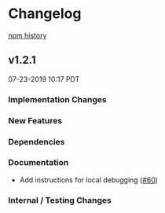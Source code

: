 # Changelog

[npm history][1]

[1]: https://www.npmjs.com/package/@google-cloud/functions-framework?activeTab=versions

## v1.2.1

07-23-2019 10:17 PDT

### Implementation Changes

### New Features

### Dependencies

### Documentation
- Add instructions for local debugging ([#60](https://github.com/GoogleCloudPlatform/functions-framework-nodejs/pull/60))

### Internal / Testing Changes

